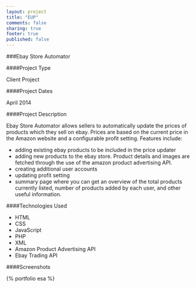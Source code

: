 ```yaml
---
layout: project
title: "EUP"
comments: false
sharing: true
footer: true
published: false
---
```


###Ebay Store Automator


####Project Type

Client Project

####Project Dates

April 2014

####Project Description

Ebay Store Automator allows sellers to automatically update the prices of products which they sell on ebay.
Prices are based on the current price in the Amazon website and a configurable profit setting. Features include:

- adding existing ebay products to be included in the price updater
- adding new products to the ebay store. Product details and images are fetched through the use of the amazon product advertising API.
- creating additional user accounts
- updating profit setting
- summary page where you can get an overview of the total products currently listed, number of products added by each user, and other useful information.

####Technologies Used

- HTML
- CSS 
- JavaScript
- PHP 
- XML
- Amazon Product Advertising API
- Ebay Trading API



####Screenshots

{% portfolio esa %}
